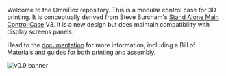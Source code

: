 Welcome to the OmniBox repository. This is a modular control case for 3D printing. It is conceptually derived from Steve Burcham's [Stand Alone Main Control Case](https://www.thingiverse.com/thing:3999751) V3. It is a new design but does maintain compatibility with display screens panels.

Head to the [documentation](https://jon-harper.github.io/OmniBox) for more information, including a Bill of Materials and guides for both printing and assembly.

![v0.9 banner](blob/docs/img/gallery_0.9/big_bird_banner.png)
